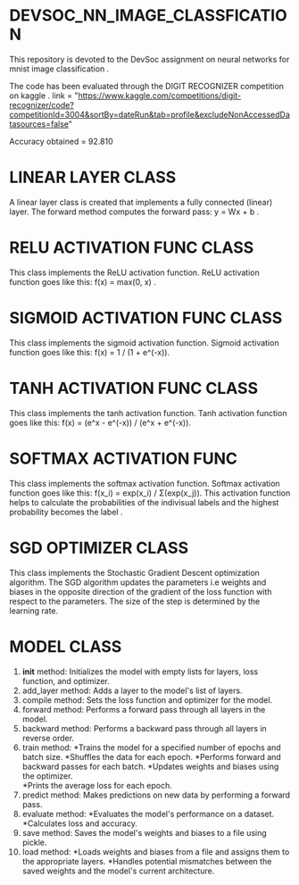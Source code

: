 # DEVSOC_NN_IMAGE_CLASSFICATION
This repository is devoted to the DevSoc assignment on neural networks for mnist image classification .

The code has been evaluated through the DIGIT RECOGNIZER competition on kaggle . 
link = "https://www.kaggle.com/competitions/digit-recognizer/code?competitionId=3004&sortBy=dateRun&tab=profile&excludeNonAccessedDatasources=false"

Accuracy obtained = 92.810

# LINEAR LAYER CLASS 
A linear layer class is created that implements a fully connected (linear) layer.
The forward method computes the forward pass: y = Wx + b . 

# RELU ACTIVATION FUNC CLASS 
This class implements the ReLU activation function.
ReLU activation function goes like this: f(x) = max(0, x) .

# SIGMOID ACTIVATION FUNC CLASS
This class implements the sigmoid activation function.
Sigmoid activation function goes like this: f(x) = 1 / (1 + e^(-x)).

# TANH ACTIVATION FUNC CLASS
This class implements the tanh activation function.
Tanh activation function goes like this: f(x) = (e^x - e^(-x)) / (e^x + e^(-x)).

# SOFTMAX ACTIVATION FUNC
This class implements the softmax activation function.
Softmax activation function goes like this: f(x_i) = exp(x_i) / Σ(exp(x_j)).
This activation function helps to calculate the probabilities of the indivisual labels and the highest probability becomes the label .

# SGD OPTIMIZER CLASS
This class implements the Stochastic Gradient Descent optimization algorithm.
The SGD algorithm updates the parameters i.e weights and biases in the opposite direction of the gradient of the loss function with respect to the parameters.
The size of the step is determined by the learning rate.

# MODEL CLASS 
1. __init__ method:
   Initializes the model with empty lists for layers, loss function, and optimizer.
3. add_layer method:
   Adds a layer to the model's list of layers.
4. compile method:
   Sets the loss function and optimizer for the model.
5. forward method:
   Performs a forward pass through all layers in the model.
6. backward method:
   Performs a backward pass through all layers in reverse order.
7. train method:
   *Trains the model for a specified number of epochs and batch size.
   *Shuffles the data for each epoch.
   *Performs forward and backward passes for each batch.
   *Updates weights and biases using the optimizer.\
   *Prints the average loss for each epoch.
8. predict method:
   Makes predictions on new data by performing a forward pass.
9. evaluate method:
   *Evaluates the model's performance on a dataset.
   *Calculates loss and accuracy.
10. save method:
   Saves the model's weights and biases to a file using pickle.
11. load method:
   *Loads weights and biases from a file and assigns them to the appropriate layers.
   *Handles potential mismatches between the saved weights and the model's current architecture.
  
